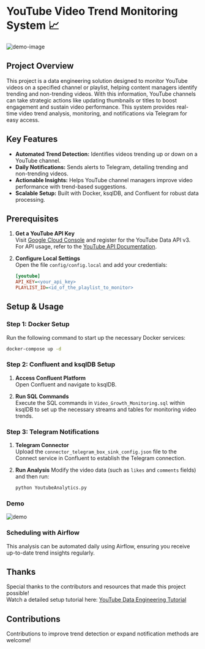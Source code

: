 # YouTube Video Trend Monitoring System 📈

![demo-image]([path/to/demo-image.png](https://github.com/NP10t/YouTube-Trend-Notifier/blob/91e255e13edc3757ede14be1fb3f583265f482ba/assets/kafka_diagram.png)) <!-- Replace with the actual path to your demo image in the repository -->

## Project Overview
This project is a data engineering solution designed to monitor YouTube videos on a specified channel or playlist, helping content managers identify trending and non-trending videos. With this information, YouTube channels can take strategic actions like updating thumbnails or titles to boost engagement and sustain video performance. This system provides real-time video trend analysis, monitoring, and notifications via Telegram for easy access.

## Key Features
- **Automated Trend Detection:** Identifies videos trending up or down on a YouTube channel.
- **Daily Notifications:** Sends alerts to Telegram, detailing trending and non-trending videos.
- **Actionable Insights:** Helps YouTube channel managers improve video performance with trend-based suggestions.
- **Scalable Setup:** Built with Docker, ksqlDB, and Confluent for robust data processing.

## Prerequisites
1. **Get a YouTube API Key**  
   Visit [Google Cloud Console](https://console.cloud.google.com/) and register for the YouTube Data API v3. For API usage, refer to the [YouTube API Documentation](https://developers.google.com/youtube/v3/docs).
  
2. **Configure Local Settings**  
   Open the file `config/config.local` and add your credentials:
   ```ini
   [youtube]
   API_KEY=<your_api_key>
   PLAYLIST_ID=<id_of_the_playlist_to_monitor> 
   ```

## Setup & Usage

### Step 1: Docker Setup
Run the following command to start up the necessary Docker services:
```bash
docker-compose up -d
```

### Step 2: Confluent and ksqlDB Setup
1. **Access Confluent Platform**  
   Open Confluent and navigate to ksqlDB.

2. **Run SQL Commands**  
   Execute the SQL commands in `Video_Growth_Monitoring.sql` within ksqlDB to set up the necessary streams and tables for monitoring video trends.

### Step 3: Telegram Notifications
1. **Telegram Connector**  
   Upload the `connector_telegram_box_sink_config.json` file to the Connect service in Confluent to establish the Telegram connection.
   
2. **Run Analysis**
   Modify the video data (such as `likes` and `comments` fields) and then run:
   ```bash
   python YoutubeAnalytics.py
   ```

### Demo
![demo](path/to/another-demo-image.png) <!-- Embed more demo images here -->

### Scheduling with Airflow
This analysis can be automated daily using Airflow, ensuring you receive up-to-date trend insights regularly.

## Thanks
Special thanks to the contributors and resources that made this project possible!  
Watch a detailed setup tutorial here: [YouTube Data Engineering Tutorial](https://www.youtube.com/watch?v=0aqSjJ3-4NI&t=991s)

## Contributions
Contributions to improve trend detection or expand notification methods are welcome!
